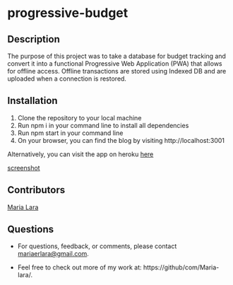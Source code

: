 # progressive-budget

## Description
The purpose of this project was to take a database for budget tracking and convert it into a functional Progressive Web Application (PWA) that allows for offline access. Offline transactions are stored using Indexed DB and are uploaded when a connection is restored.

## Installation

  1. Clone the repository to your local machine
  2. Run npm i in your command line to install all dependencies
  4. Run npm start in your command line
  5. On your browser, you can find the blog by visiting http://localhost:3001

Alternatively, you can visit the app on heroku [here](https://maria-lara-budget-tracker.herokuapp.com/)

[screenshot](https://github.com/maria-lara/progressive-budget/blob/main/public/screenshot.png)

## Contributors
[Maria Lara](https://github/com/Maria-lara/)

## Questions
* For questions, feedback, or comments, please contact mariaerlara@gmail.com.

* Feel free to check out more of my work at: https://github/com/Maria-lara/.
